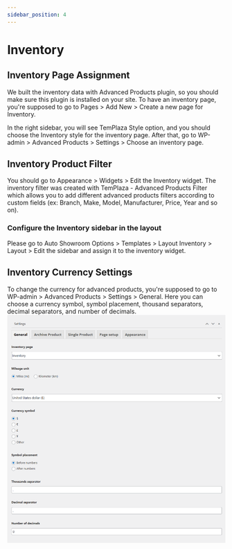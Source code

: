 ```yaml
---
sidebar_position: 4
---
```


# Inventory

## Inventory Page Assignment
We built the inventory data with Advanced Products plugin, so you should make sure this plugin is installed on your site.
To have an inventory page, you're supposed to go to Pages > Add New > Create a new page for Inventory.

In the right sidebar, you will see TemPlaza Style option, and you should choose the Inventory style for the inventory page.
After that, go to WP-admin > Advanced Products > Settings > Choose an inventory page.


## Inventory Product Filter
You should go to Appearance > Widgets > Edit the Inventory widget.
The inventory filter was created with TemPlaza - Advanced Products Filter which allows you to add different advanced products filters according to custom fields (ex: Branch, Make, Model, Manufacturer, Price, Year and so on). 

### Configure the Inventory sidebar in the layout
Please go to Auto Showroom Options > Templates > Layout Inventory > Layout > Edit the sidebar and assign it to the inventory widget.
## Inventory Currency Settings
To change the currency for advanced products, you're supposed to go to WP-admin > Advanced Products > Settings > General.
Here you can choose a currency symbol, symbol placement, thousand separators, decimal separators, and number of decimals.
![inventory-currency-setting.png](img/inventory-currency-setting.png)
